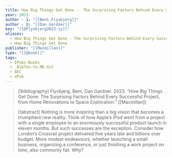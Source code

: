 ```yaml
---
title: How Big Things Get Done -  The Surprising Factors Behind Every Successful Project, from Home Renovations to Space Exploration
year: 2023
author - 1: "[[Bent Flyvbjerg]]"
author - 2: "[[Dan Gardner]]"
key: "[[@Flyvbjerg2023-jy]]"
aliases:
  - How Big Things Get Done - The Surprising Factors Behind Every Successful Project, From Home Renovations To Space Exploration
  - How Big Things Get Done
publisher: "[[Macmillan]]"
type: "[[@book]]"
tags:
  - EPubs-Books
  - _BibTex-to-MD-Git
  - AEC
  - ePub
---
```


> [!bibliography]
> Flyvbjerg, Bent, Dan Gardner. 2023. “How Big Things Get Done: The Surprising Factors Behind Every Successful Project, from Home Renovations to Space Exploration.” [[Macmillan]]

> [!abstract]
> Nothing is more inspiring than a big vision that becomes a triumphant new reality. Think of how Apple’s iPod went from a project with a single employee to an enormously successful product launch in eleven months. But such successes are the exception. Consider how London’s Crossrail project delivered five years late and billions over budget. More modest endeavours, whether launching a small business, organizing a conference, or just finishing a work project on time, also commonly fail. Why?